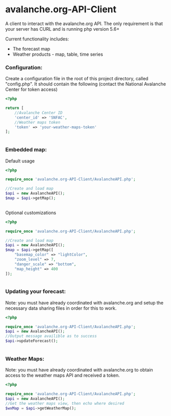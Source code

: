# avalanche.org-API-Client
A client to interact with the avalanche.org API. The only requirement is that your server has CURL and is running php version 5.6+<br>

Current functionality includes:
<ul>
<li>The forecast map</li>
<li>Weather products - map, table, time series</li>
</ul>


<h3>Configuration:</h3>

Create a configuration file in the root of this project directory, called "config.php". It should contain the following (contact the National Avalanche Center for token access)

```php
<?php

return [
    //Avalanche Center ID
    'center_id' => 'SNFAC',
    //Weather maps token
    'token' => 'your-weather-maps-token'
];
    
```


<h3>Embedded map:</h3>

Default usage

```php
<?php

require_once 'avalanche.org-API-Client/AvalancheAPI.php';

//Create and load map
$api = new AvalancheAPI();
$map = $api->getMap();
    
```

Optional customizations

```php
<?php

require_once 'avalanche.org-API-Client/AvalancheAPI.php';

//Create and load map
$api = new AvalancheAPI();
$map = $api->getMap([
    "basemap_color" => "lightColor",
    "zoom_level" => 7,
    "danger_scale" => "bottom",
    "map_height" => 400
]);
    
```

<h3>Updating your forecast:</h3>
<p>Note: you must have already coordinated with avalanche.org and setup the necessary data sharing files in order for this to work.</p>

```php
<?php

require_once 'avalanche.org-API-Client/AvalancheAPI.php';
$api = new AvalancheAPI();
//Output message availible as to success
$api->updateForecast();
    
```

<h3>Weather Maps:</h3>
<p>Note: you must have already coordinated with avalanche.org to obtain access to the weather maps API and received a token.</p>

```php
<?php

require_once 'avalanche.org-API-Client/AvalancheAPI.php';
$api = new AvalancheAPI();
//Get the weather maps view, then echo where desired
$wxMap = $api->getWeatherMap();
    
```

